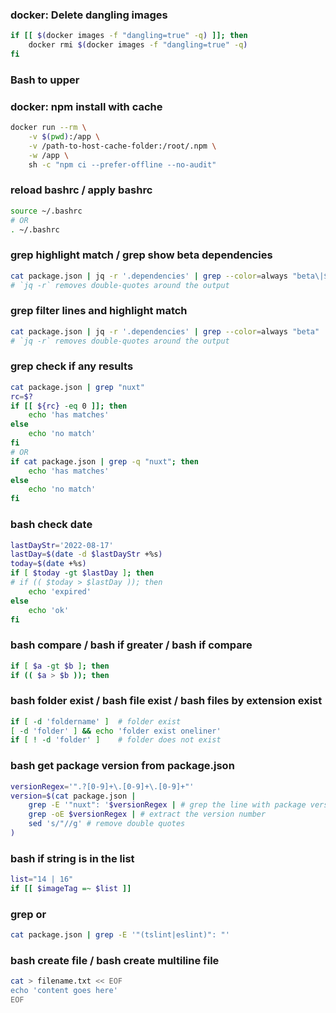 ### docker: Delete dangling images
```bash
if [[ $(docker images -f "dangling=true" -q) ]]; then
    docker rmi $(docker images -f "dangling=true" -q)
fi
```

### Bash to upper


### docker: npm install with cache
```bash
docker run --rm \
    -v $(pwd):/app \
    -v /path-to-host-cache-folder:/root/.npm \
    -w /app \
    sh -c "npm ci --prefer-offline --no-audit"
```

### reload bashrc / apply bashrc
```bash
source ~/.bashrc
# OR
. ~/.bashrc
```

### grep highlight match / grep show beta dependencies
```bash
cat package.json | jq -r '.dependencies' | grep --color=always "beta\|$"
# `jq -r` removes double-quotes around the output
```

### grep filter lines and highlight match
```bash
cat package.json | jq -r '.dependencies' | grep --color=always "beta"
# `jq -r` removes double-quotes around the output
```

### grep check if any results
```bash
cat package.json | grep "nuxt"
rc=$?
if [[ ${rc} -eq 0 ]]; then
    echo 'has matches'
else
    echo 'no match'
fi
# OR
if cat package.json | grep -q "nuxt"; then
    echo 'has matches'
else
    echo 'no match'
fi
```

### bash check date
```bash
lastDayStr='2022-08-17'
lastDay=$(date -d $lastDayStr +%s)
today=$(date +%s)
if [ $today -gt $lastDay ]; then
# if (( $today > $lastDay )); then
    echo 'expired'
else 
    echo 'ok'
fi
``` 

### bash compare / bash if greater / bash if compare
```bash
if [ $a -gt $b ]; then
if (( $a > $b )); then
```

### bash folder exist / bash file exist / bash files by extension exist
```bash
if [ -d 'foldername' ]  # folder exist
[ -d 'folder' ] && echo 'folder exist oneliner'
if [ ! -d 'folder' ]    # folder does not exist

```

### bash get package version from package.json 
```bash
versionRegex='".?[0-9]+\.[0-9]+\.[0-9]+"'
version=$(cat package.json | 
    grep -E '"nuxt": '$versionRegex | # grep the line with package version
    grep -oE $versionRegex | # extract the version number
    sed 's/"//g' # remove double quotes
)
```

### bash if string is in the list
```bash
list="14 | 16"
if [[ $imageTag =~ $list ]]
```

### grep or
```bash
cat package.json | grep -E '"(tslint|eslint)": "'
```

### bash create file / bash create multiline file
```bash
cat > filename.txt << EOF
echo 'content goes here'
EOF
```
